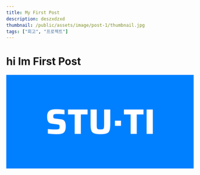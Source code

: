 ```yaml
---
title: My First Post
description: deszxdzxd
thumbnail: /public/assets/image/post-1/thumbnail.jpg
tags: ["회고", "프로젝트"]
---
```


# hi Im First Post

![thumbnail](/public/assets/image/post-1/thumbnail.jpg)
